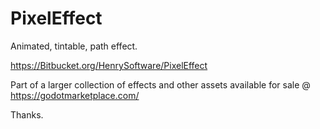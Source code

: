 # PixelEffect

Animated, tintable, path effect.

<https://Bitbucket.org/HenrySoftware/PixelEffect>

Part of a larger collection of effects and other assets available for sale @ <https://godotmarketplace.com/>

Thanks.
